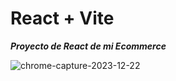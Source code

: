 # React + Vite

**_Proyecto de React de mi Ecommerce_**


![chrome-capture-2023-12-22](https://github.com/Fpelourson/React-Coderhouse/assets/120145930/fb7c233a-7be1-4c52-9ba2-ff1ba8070884)
